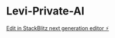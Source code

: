 # Levi-Private-AI

[Edit in StackBlitz next generation editor ⚡️](https://stackblitz.com/~/github.com/LeviCodeSolutions2463/Levi-Private-AI)